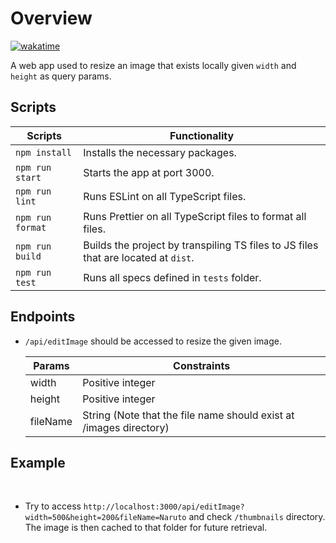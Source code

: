 # Overview
[![wakatime](https://wakatime.com/badge/user/2009fdf2-8d6f-4d87-9435-7ec784a9054f/project/25dd22f2-0765-4bd7-851b-3ec7e022dc60.svg)](https://wakatime.com/badge/user/2009fdf2-8d6f-4d87-9435-7ec784a9054f/project/25dd22f2-0765-4bd7-851b-3ec7e022dc60)

A web app used to resize an image that exists locally given `width` and `height` as query params.
</br>

## Scripts


| Scripts          | Functionality                                                                      |
| ---------------- | ---------------------------------------------------------------------------------- |
| `npm install`    | Installs the necessary packages.                                                   |
| `npm run start`  | Starts the app at port 3000.                                                       |
| `npm run lint`   | Runs ESLint on all TypeScript files.                                               |
| `npm run format` | Runs Prettier on all TypeScript files to format all files.                         |
| `npm run build`  | Builds the project by transpiling TS files to JS files that are located at `dist`. |
| `npm run test`   | Runs all specs defined in `tests` folder.                                          |

## Endpoints

- `/api/editImage` should be accessed to resize the given image.
  </br>

  | Params   | Constraints                                                        |
  | -------- | ------------------------------------------------------------------ |
  | width    | Positive integer                                                   |
  | height   | Positive integer                                                   |
  | fileName | String (Note that the file name should exist at /images directory) |

## Example

  </br>

- Try to access `http://localhost:3000/api/editImage?width=500&height=200&fileName=Naruto` and check `/thumbnails` directory. The image is then cached to that folder for future retrieval.

